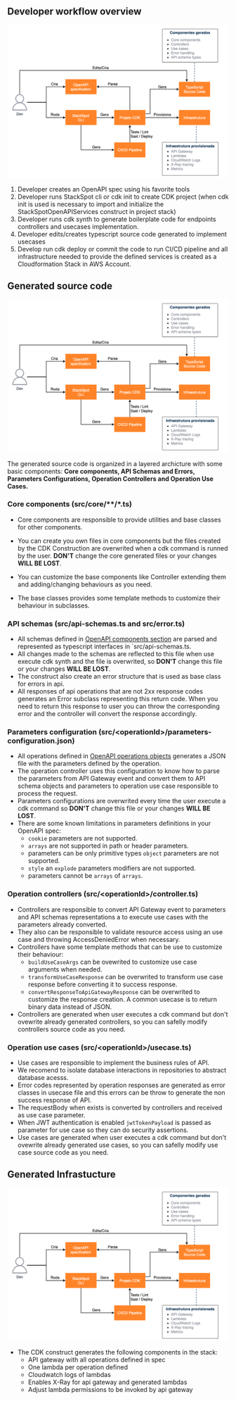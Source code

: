 ## Developer workflow overview

![Overview](doc/images/openapi-lambda-architecture-Overview.drawio.png)

1. Developer creates an OpenAPI spec using his favorite tools
2. Developer runs StackSpot cli or cdk init to create CDK project (when cdk init is used is necessary to import and initialize the StackSpotOpenAPIServices construct in project stack)
3. Developer runs cdk synth to generate boilerplate code for endpoints controllers and usecases implementation.
4. Developer edits/creates typescript source code generated to implement usecases
5. Develop run cdk deploy or commit the code to run CI/CD pipeline and all infrastructure needed to provide the defined services is created as a Cloudformation Stack in AWS Account.

## Generated source code

![Overview](doc/images/openapi-lambda-architecture-ComponentsView.drawio.png)

The generated source code is organized in a layered archicture with some basic components: **Core components, API Schemas and Errors, Parameters Configurations, Operation Controllers and Operation Use Cases.**

### Core components (src/core/\*\*/\*.ts)

- Core components are responsible to provide utilities and base classes for other components.

- You can create you own files in core components but the files created by the CDK Construction are overwrited when a cdk command is runned by the user. **DON'T** change the core generated files or your changes **WILL BE LOST**.

- You can customize the base components like Controller extending them and adding/changing behaviours as you need.

- The base classes provides some template methods to customize their behaviour in subclasses.

### API schemas (src/api-schemas.ts and src/error.ts)

- All schemas defined in [OpenAPI components section](https://swagger.io/specification/#components-object) are parsed and represented as typescript interfaces in `src/api-schemas.ts.
- All changes made to the schemas are reflected to this file when use execute cdk synth and the file is overwrited, so **DON'T** change this file or your changes **WILL BE LOST**.
- The construct also create an error structure that is used as base class for errors in api.
- All responses of api operations that are not 2xx response codes generates an Error subclass representing this return code. When you need to return this response to user you can throw the corresponding error and the controller will convert the response accordingly.

### Parameters configuration (src/\<operationId\>/parameters-configuration.json)
- All operations defined in [OpenAPI operations objects](https://swagger.io/specification/#operation-object) generates a JSON file with the parameters defined by the operation.
- The operation controller uses this configuration to know how to parse the parameters from API Gateway event and convert them to API schema objects and parameters to operation use case responsible to process the request.
- Parameters configurations are overwrited every time the user execute a cdk command so **DON'T** change this file or your changes **WILL BE LOST**.
- There are some known limitations in parameters definitions in your OpenAPI spec:
  - `cookie` parameters are not supported.
  - `arrays` are not supported in path or header parameters.
  - parameters can be only primitive types `object` parameters are not supported.
  - `style` an `explode` parameters modifiers are not supported.
  - parameters cannot be `arrays` of `arrays`.
### Operation controllers (src/\<operationId\>/controller.ts)
- Controllers are responsible to convert API Gateway event to parameters and API schemas representations a to execute use cases with the parameters already converted.
- They also can be responsible to validate resource access using an use case and throwing AccessDeniedError when necessary.
- Controllers have some template methods that can be use to customize their behaviour:
  - `buildUseCaseArgs` can be ovewrited to customize use case arguments when needed.
  - `transformUseCaseResponse` can be overwrited to transform use case response before converting it to success response.
  - `convertResponseToApiGatewayResponse` can be overwrited to customize the response creation. A common usecase is to return binary data instead of JSON.
- Controllers are generated when user executes a cdk command but don't ovewrite already generated controllers, so you can safelly modify controllers source code as you need.

### Operation use cases (src/\<operationId\>/usecase.ts)
- Use cases are responsible to implement the business rules of API.
- We recomend to isolate database interactions in repositories to abstract database acesss.
- Error codes represented by operation responses are generated as error classes in usecase file and this errors can be throw to generate the non success response of API.
- The requestBody when exists is converted by controllers and received as use case parameter.
- When JWT authentication is enabled `jwtTokenPayload` is passed as parameter for use case so they can do security assertions.
- Use cases are generated when user executes a cdk command but don't ovewrite already generated use cases, so you can safelly modify use case source code as you need.

## Generated Infrastucture
![infrastructure](doc/images/openapi-lambda-architecture-InfrastructureView.drawio.png)
- The CDK construct generates the following components in the stack:
  - API gateway with all operations defined in spec
  - One lambda per operation defined
  - Cloudwatch logs of lambdas
  - Enables X-Ray for api gateway and generated lambdas
  - Adjust lambda permissions to be invoked by api gateway